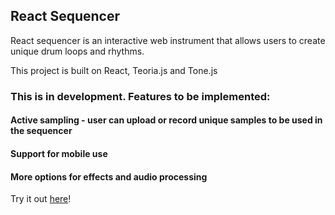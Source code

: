 ## React Sequencer
React sequencer is an interactive web instrument that allows users to create unique drum loops and rhythms.

This project is built on React, Teoria.js and Tone.js

### This is in development. Features to be implemented:

#### Active sampling - user can upload or record unique samples to be used in the sequencer

#### Support for mobile use

#### More options for effects and audio processing

Try it out [here](https://jaqarrick.github.io/react-sequencer/)!

